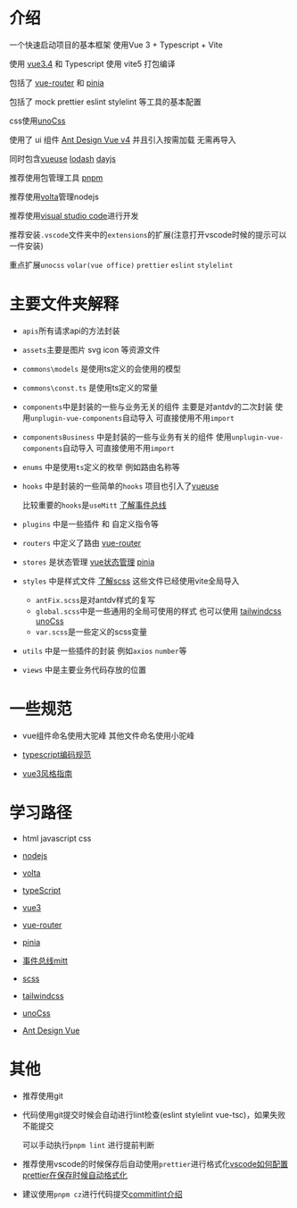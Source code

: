 <!--
 * @Description: Copyright (c) ydfk. All rights reserved
 * @Author: ydfk
 * @Date: 2021-08-24 17:24:45
 * @LastEditors: ydfk
 * @LastEditTime: 2024-03-04 09:36:58
-->

# 介绍

一个快速启动项目的基本框架 使用Vue 3 + Typescript + Vite

使用 [vue3.4](https://cn.vuejs.org/guide/introduction.html) 和 Typescript 使用 vite5 打包编译

包括了 [vue-router](https://router.vuejs.org/zh/) 和 [pinia](https://pinia.vuejs.org/zh/)

包括了 mock prettier eslint stylelint 等工具的基本配置

css使用[unoCss](https://unocss.nodejs.cn/)

使用了 ui 组件 [Ant Design Vue v4](https://www.antdv.com/components/overview-cn) 并且引入按需加载 无需再导入

同时包含[vueuse](https://www.vueusejs.com/) [lodash](https://www.lodashjs.com/) [dayjs](https://dayjs.gitee.io/docs/zh-CN/installation/installation)

推荐使用包管理工具 [pnpm](https://pnpm.io/)

推荐使用[volta](https://volta.sh/)管理nodejs

推荐使用[visual studio code](https://code.visualstudio.com/)进行开发

推荐安装`.vscode`文件夹中的`extensions`的扩展(注意打开vscode时候的提示可以一件安装)

重点扩展`unocss` `volar(vue office)` `prettier` `eslint` `stylelint`

# 主要文件夹解释

- `apis`所有请求api的方法封装
- `assets`主要是图片 svg icon 等资源文件
- `commons\models` 是使用ts定义的会使用的模型
- `commons\const.ts` 是使用ts定义的常量
- `components`中是封装的一些与业务无关的组件 主要是对antdv的二次封装 使用`unplugin-vue-components`自动导入 可直接使用不用`import`
- `componentsBusiness` 中是封装的一些与业务有关的组件 使用`unplugin-vue-components`自动导入 可直接使用不用`import`
- `enums` 中是使用`ts`定义的枚举 例如路由名称等
- `hooks` 中是封装的一些简单的`hooks` 项目也引入了[vueuse](https://www.vueusejs.com/)

  比较重要的`hooks`是`useMitt` [了解事件总线](https://juejin.cn/post/6973106775755063333)

- `plugins` 中是一些插件 和 自定义指令等
- `routers` 中定义了路由 [vue-router](https://router.vuejs.org/zh/)
- `stores` 是状态管理 [vue状态管理](https://cn.vuejs.org/guide/scaling-up/state-management.html) [pinia](https://pinia.vuejs.org/zh/)

- `styles` 中是样式文件 [了解scss](https://www.sass.hk/docs/) 这些文件已经使用vite全局导入
  - `antFix.scss`是对antdv样式的复写
  - `global.scss`中是一些通用的全局可使用的样式 也可以使用 [tailwindcss](https://tailwindcss.com/) [unoCss](https://unocss.nodejs.cn/)
  - `var.scss`是一些定义的scss变量
- `utils` 中是一些插件的封装 例如`axios` `number`等
- `views` 中是主要业务代码存放的位置

# 一些规范

- vue组件命名使用大驼峰 其他文件命名使用小驼峰

- [typescript编码规范](https://zhongsp.gitbooks.io/typescript-handbook/content/doc/wiki/coding_guidelines.html)

- [vue3风格指南](https://juejin.cn/post/7224426218929176637)

# 学习路径

- html javascript css

- [nodejs](https://juejin.cn/post/6939556120956502053)

- [volta](https://volta.sh/)

- [typeScript](https://ts.xcatliu.com/)

- [vue3](https://cn.vuejs.org/guide/introduction.html)

- [vue-router](https://router.vuejs.org/zh/)

- [pinia](https://pinia.vuejs.org/zh/)

- [事件总线mitt](https://juejin.cn/post/6973106775755063333)

- [scss](https://www.sass.hk/docs/)

- [tailwindcss](https://tailwindcss.com/)

- [unoCss](https://unocss.nodejs.cn/)

- [Ant Design Vue](https://www.antdv.com/components/overview-cn)

# 其他

- 推荐使用git
- 代码使用git提交时候会自动进行lint检查(eslint stylelint vue-tsc)，如果失败不能提交

  可以手动执行`pnpm lint` 进行提前判断

- 推荐使用vscode的时候保存后自动使用`prettier`进行格式化[vscode如何配置prettier在保存时候自动格式化](https://blog.csdn.net/qq_37815596/article/details/109225879)

- 建议使用`pnpm cz`进行代码提交[commitlint介绍](https://juejin.cn/post/7068988460899500040)
